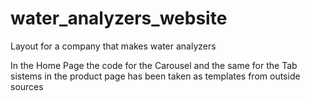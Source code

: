 # water_analyzers_website
Layout for a company that makes water analyzers

In the Home Page the code for the Carousel and the same for the Tab sistems in the product page has been taken as templates from outside sources

